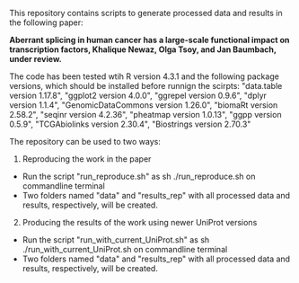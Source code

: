 This repository contains scripts to generate processed data and results in the following paper:

**Aberrant splicing in human cancer has a large-scale functional impact on transcription factors, Khalique Newaz, Olga Tsoy, and Jan Baumbach, under review.**

The code has been tested wtih R version 4.3.1 and the following package versions, which should be installed before runnign the scirpts: "data.table version 1.17.8", "ggplot2 version 4.0.0", "ggrepel version 0.9.6", "dplyr version 1.1.4", "GenomicDataCommons version 1.26.0", "biomaRt  version 2.58.2", "seqinr version 4.2.36", "pheatmap version 1.0.13", "ggpp version 0.5.9", "TCGAbiolinks version 2.30.4", "Biostrings version 2.70.3"

The repository can be used to two ways:

1. Reproducing the work in the paper
- Run the script "run_reproduce.sh" as sh ./run_reproduce.sh on commandline terminal
- Two folders named "data" and "results_rep" with all processed data and results, respectively, will be created.
  
2. Producing the results of the work using newer UniProt versions
- Run the script "run_with_current_UniProt.sh" as sh ./run_with_current_UniProt.sh on commandline terminal
- Two folders named "data" and "results_rep" with all processed data and results, respectively, will be created.


